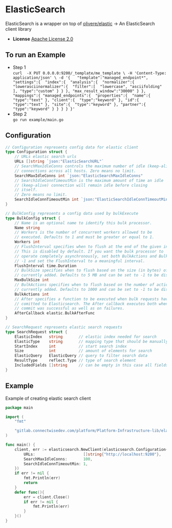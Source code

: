 
# ElasticSearch

ElasticSearch is a wrapper on top of [olivere/elastic](https://github.com/olivere/elastic) → An ElasticSearch client library

- **License** [Apache License 2.0](https://github.com/elastic/elasticsearch/blob/master/LICENSE.txt)

## To run an Example
 - Step 1  
`
curl  -X PUT 0.0.0.0:9200/_template/me_template \
-H 'Content-Type: application/json' \
-d '{  
      "template":"managed_endpoint*",
      "settings":{ 
         "index":{ 
            "analysis":{ 
               "normalizer":{ 
                  "lowerasciinormalizer":{ 
                     "filter":[ 
                        "lowercase",
                        "asciifolding"
                     ],
                     "type":"custom"
                  }
               }
            },
            "max_result_window":"30000"
         }
      },
      "mappings":{
	      		"managed_endpoints":{ 
	            "properties":{ 
	            "name":{
	            	"type":"text"
	            	},
	               "client":{ 
	                  "type":"keyword"
	               },
	               "id":{ 
	                  "type":"text"
	               },
	               "site":{ 
	                  "type":"keyword"
	               },
	               "partner":{ 
	                  "type":"keyword"
	               }
	        	}
	    	}
    	}
	}'
`  
 - Step 2  
`go run example/main.go`

 

## Configuration

```go
// Configuration represents config data for elastic client
type Configuration struct {
	// URLs elastic search urls
	URLs []string `json:"ElasticSearchURL"`
	// SearchMaxIdleConns controls the maximum number of idle (keep-alive)
	// connections across all hosts. Zero means no limit.
	SearchMaxIdleConns int `json:"ElasticSearchMaxIdleConns"           default:"100"`
	// SearchIdleConnTimeoutMin is the maximum amount of time an idle
	// (keep-alive) connection will remain idle before closing
	// itself.
	// Zero means no limit.
	SearchIdleConnTimeoutMin int `json:"ElasticSearchIdleConnTimeoutMin"     default:"1"`
}

// BulkConfig represents a config data used by bulkExecute
type BulkConfig struct {
	// Name is an optional name to identify this bulk processor.
	Name string
	// Workers is the number of concurrent workers allowed to be
	// executed. Defaults to 1 and must be greater or equal to 1.
	Workers int
	// FlushInterval specifies when to flush at the end of the given interval.
	// This is disabled by default. If you want the bulk processor to
	// operate completely asynchronously, set both BulkActions and BulkSize to
	// -1 and set the FlushInterval to a meaningful interval.
	FlushInterval time.Duration
	// BulkSize specifies when to flush based on the size (in bytes) of the actions
	// currently added. Defaults to 5 MB and can be set to -1 to be disabled.
	MaxBulkSize int
	// BulkActions specifies when to flush based on the number of actions
	// currently added. Defaults to 1000 and can be set to -1 to be disabled.
	BulkActions int
	// After specifies a function to be executed when bulk requests have been
	// comitted to Elasticsearch. The After callback executes both when the
	// commit was successful as well as on failures.
	AfterCallback elastic.BulkAfterFunc
}

// SearchRequest represents elastic search requests
type SearchRequest struct {
	ElasticIndex   string       // elastic index needed for search
	ElasticType    string       // mapping type that should be manually created
	StartIndex     int          // start search index
	Size           int          // amount of elements for search
	ElasticQuery   ElasticQuery // query to filter search data
	ResultType     reflect.Type // type of search element
	IncludedFields []string     // can be empty in this case all fields will be fetched
}

```

## Example

Example of creating elastic search client

```go
package main

import (
    "fmt"

    "gitlab.connectwisedev.com/platform/Platform-Infrastructure-lib/elasticsearch"
)

func main() {
    client, err := elasticsearch.NewClient(elasticsearch.Configuration{
        URLs:                     []string{"http://localhost:9200"},
        SearchMaxIdleConns:       100,
        SearchIdleConnTimeoutMin: 1,
    })
    if err != nil {
        fmt.Println(err)
        return
    }
    defer func(){
        err = client.Close()
        if err != nil {
            fmt.Println(err)
        }
    }()
}
```
